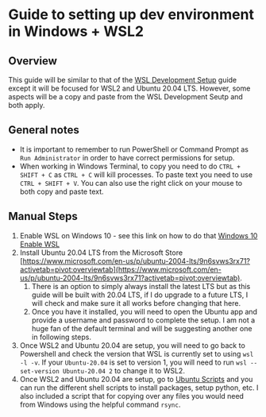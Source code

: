 # Guide to setting up dev environment in Windows + WSL2

## Overview

This guide will be similar to that of the [WSL Development Setup](https://github.com/alex-antonison/wsl-development-setup/) guide except it will be focused for WSL2 and Ubuntu 20.04 LTS.  However, some aspects will be a copy and paste from the WSL Development Seutp and both apply.

## General notes

* It is important to remember to run PowerShell or Command Prompt as `Run Administrator` in order to have correct permissions for setup.
* When working in Windows Terminal, to copy you need to do `CTRL + SHIFT + C` as `CTRL + C` will kill processes.  To paste text you need to use `CTRL + SHIFT + V`.  You can also use the right click on your mouse to both copy and paste text.

## Manual Steps

1. Enable WSL on Windows 10 - see this link on how to do that [Windows 10 Enable WSL](https://docs.microsoft.com/en-us/windows/wsl/install-win10)
2. Install Ubuntu 20.04 LTS from the Microsoft Store [https://www.microsoft.com/en-us/p/ubuntu-2004-lts/9n6svws3rx71?activetab=pivot:overviewtab](https://www.microsoft.com/en-us/p/ubuntu-2004-lts/9n6svws3rx71?activetab=pivot:overviewtab).
    1. There is an option to simply always install the latest LTS but as this guide will be built with 20.04 LTS, if I do upgrade to a future LTS, I will check and make sure it all works before changing that here.
    2. Once you have it installed, you will need to open the Ubuntu app and provide a username and password to complete the setup.  I am not a huge fan of the default terminal and will be suggesting another one in following steps.
3. Once WSL2 and Ubuntu 20.04 are setup, you will need to go back to Powershell and check the version that WSL is currently set to using `wsl -l -v`.  If your `Ubuntu-20.04` is set to version 1, you will need to run `wsl --set-version Ubuntu-20.04 2` to change it to WSL2.
4. Once WSL2 and Ubuntu 20.04 are setup, go to [Ubuntu Scripts](ubuntu_scripts/) and you can run the different shell scripts to install packages, setup python, etc.  I also included a script that for copying over any files you would need from Windows using the helpful command `rsync`.
